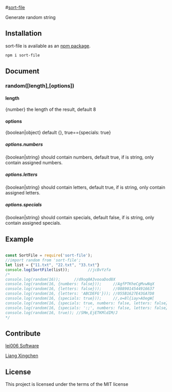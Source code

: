 #[sort-file](https://github.com/lei006/sort-file)

Generate random string

## Installation

sort-file is available as an [npm package](https://www.npmjs.com/package/sort-file).

```sh
npm i sort-file
```

## Document

### random([length],[options])

#### length
{number} the length of the result, default 8

#### options
{boolean|object} default {}, true=={specials: true}

##### options.numbers
{boolean|string} should contain numbers, default true, if is string, only contain assigned numbers.

##### options.letters
{boolean|string} should contain letters, default true, if is string, only contain assigned letters.

##### options.specials
{boolean|string} should contain specials, default false, if is string, only contain assigned specials.

## Example

```javascript

const SortFile = require('sort-file');
//import random from 'sort-file';
let list = {"11.txt", "22.txt", "33.txt"}
console.log(SortFile(list));        //jcBvYzfa
/*
console.log(random(16));      //d9oq0A3vooaDod8X
console.log(random(16, {numbers: false}));     //AgfPTKheCgMvwNqX
console.log(random(16, {letters: false}));     //0889014544916637
console.log(random(16, {letters: 'ABCDEFG'})); //055B1627E43GA7D8
console.log(random(16, {specials: true}));     //,o=8l{iay>AOegW[
console.log(random(16, {specials: true, numbers: false, letters: false}));    //)-[+$^%+$|)-{(]%
console.log(random(16, {specials: ':;', numbers: false, letters: false}));    //:;:;;;:;;;;;;;::
console.log(random(16, true)); //SMm,EjETKMldIM/J
*/
```

## Contribute
[lei006 Software](http://lei006.it)

[Liang Xingchen](https://github.com/liangxingchen)

## License

This project is licensed under the terms of the MIT license
